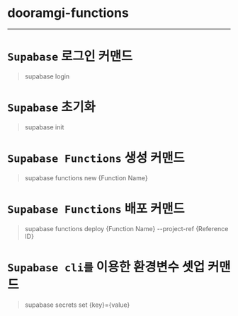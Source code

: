# dooramgi-functions

---

# `Supabase` 로그인 커맨드
> supabase login

# `Supabase` 초기화
> supabase init

# `Supabase Functions` 생성 커맨드
> supabase functions new {Function Name}

# `Supabase Functions` 배포 커맨드
> supabase functions deploy {Function Name} --project-ref {Reference ID}

# `Supabase cli를` 이용한 환경변수 셋업 커맨드

> supabase secrets set {key}={value}
